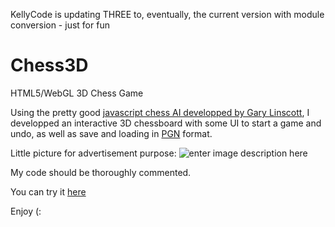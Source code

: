 KellyCode is updating THREE to, eventually, the current version with module conversion - just for fun

Chess3D
=======

HTML5/WebGL 3D Chess Game

Using the pretty good [javascript chess AI developped by Gary Linscott][1], I developped an interactive 3D chessboard with some UI to start a game and undo, as well as save and loading in [PGN][2] format.

Little picture for advertisement purpose:
![enter image description here][3]

My code should be thoroughly commented.

You can try it [here][4]


Enjoy (:


  [1]: https://github.com/glinscott/Garbochess-JS
  [2]: http://en.wikipedia.org/wiki/Portable_Game_Notation
  [3]: http://yanngranjon.com/static/games/chess3D/screenshot.jpg
  [4]: http://yanngranjon.com/static/games/chess3D/
